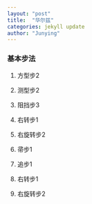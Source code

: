 ```yaml
---
layout: "post"
title:  "华尔兹"
categories: jekyll update
author: "Junying"
---
```

### 基本步法
1. 方型步2

2. 测型步2

3. 阻挡步3

4. 右转步1

5. 右旋转步2

6. 帚步1

7. 追步1

8. 右转步1

9. 右旋转步2

